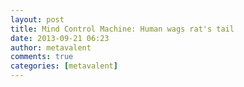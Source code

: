 ```yaml
---
layout: post
title: Mind Control Machine: Human wags rat's tail
date: 2013-09-21 06:23
author: metavalent
comments: true
categories: [metavalent]
---
```


